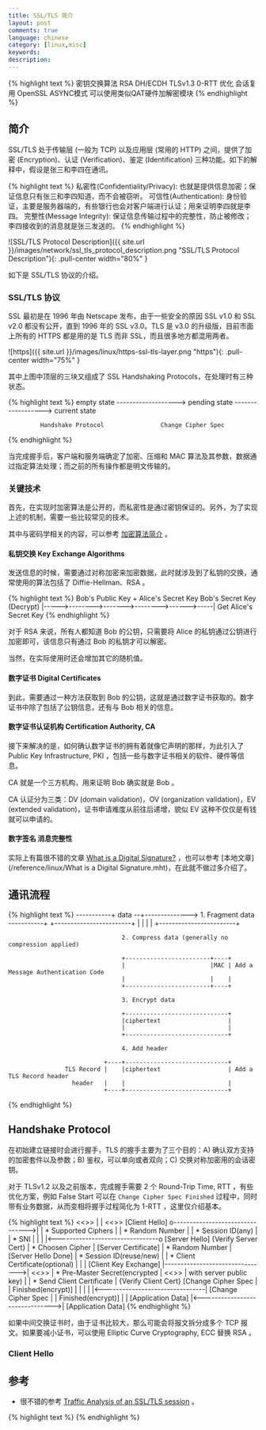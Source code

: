 ```yaml
---
title: SSL/TLS 简介
layout: post
comments: true
language: chinese
category: [linux,misc]
keywords:
description:
---
```



<!-- more -->

{% highlight text %}
密钥交换算法
   RSA
   DH/ECDH
TLSv1.3
   0-RTT
优化
   会话复用
OpenSSL
   ASYNC模式 可以使用类似QAT硬件加解密模块
{% endhighlight %}

## 简介

SSL/TLS 处于传输层 (一般为 TCP) 以及应用层 (常用的 HTTP) 之间，提供了加密 (Encryption)、认证 (Verification)、鉴定 (Identification) 三种功能。如下的解释中，假设是张三和李四在通讯。

{% highlight text %}
私密性(Confidentiality/Privacy):
    也就是提供信息加密；保证信息只有张三和李四知道，而不会被窃听。
可信性(Authentication):
    身份验证，主要是服务器端的，有些银行也会对客户端进行认证；用来证明李四就是李四。
完整性(Message Integrity):
    保证信息传输过程中的完整性，防止被修改；李四接收到的消息就是张三发送的。
{% endhighlight %}

![SSL/TLS Protocol Description]({{ site.url }}/images/network/ssl_tls_protocol_description.png "SSL/TLS Protocol Description"){: .pull-center width="80%" }

如下是 SSL/TLS 协议的介绍。

### SSL/TLS 协议

SSL 最初是在 1996 年由 Netscape 发布，由于一些安全的原因 SSL v1.0 和 SSL v2.0 都没有公开，直到 1996 年的 SSL v3.0。TLS 是 v3.0 的升级版，目前市面上所有的 HTTPS 都是用的是 TLS 而非 SSL，而且很多地方都混用两者。

![https]({{ site.url }}/images/linux/https-ssl-tls-layer.png "https"){: .pull-center width="75%" }

其中上图中顶层的三块又组成了 SSL Handshaking Protocols，在处理时有三种状态。

{% highlight text %}
empty state -------------------> pending state ------------------> current state

             Handshake Protocol                Change Cipher Spec
{% endhighlight %}

当完成握手后，客户端和服务端确定了加密、压缩和 MAC 算法及其参数，数据通过指定算法处理；而之前的所有操作都是明文传输的。

### 关键技术

首先，在实现时加密算法是公开的，而私密性是通过密钥保证的。另外，为了实现上述的机制，需要一些比较常见的技术。

其中与密码学相关的内容，可以参考 [加密算法简介](/blog/encryption-introduce.html) 。

#### 私钥交换 Key Exchange Algorithms

发送信息的时候，需要通过对称加密来加密数据，此时就涉及到了私钥的交换，通常使用的算法包括了 Diffie-Hellman、RSA 。

{% highlight text %}
Bob's Public Key + Alice's Secret Key     Bob's Secret Key (Decrypt)
          |----->-------->------->-------->------>-----|
                                              Get Alice's Secret Key
{% endhighlight %}

对于 RSA 来说，所有人都知道 Bob 的公钥，只需要将 Alice 的私钥通过公钥进行加密即可，该信息只有通过 Bob 的私钥才可以解密。

当然，在实际使用时还会增加其它的随机值。

#### 数字证书 Digital Certificates

到此，需要通过一种方法获取到 Bob 的公钥，这就是通过数字证书获取的。数字证书中除了包括了公钥信息，还有与 Bob 相关的信息。

#### 数字证书认证机构 Certification Authority, CA

接下来解决的是，如何确认数字证书的拥有着就像它声明的那样，为此引入了 Public Key Infrastructure, PKI ，包括一些与数字证书相关的软件、硬件等信息。

CA 就是一个三方机构，用来证明 Bob 确实就是 Bob 。

CA 认证分为三类：DV (domain validation)，OV (organization validation)，EV (extended validation)，证书申请难度从前往后递增，貌似 EV 这种不仅仅是有钱就可以申请的。

#### 数字签名 消息完整性

实际上有篇很不错的文章 [What is a Digital Signature?](http://www.youdzone.com/signature.html) ，也可以参考 [本地文章](/reference/linux/What is a Digital Signature.mht)，在此就不做过多介绍了。

## 通讯流程


{% highlight text %}
        -----------+
          data   --+--------------> 1. Fragment data
        -----------+
                                    +------------------------+
                                    |                        |
                                    |                        |
                                    +------------------------+

                                    2. Compress data (generally no compression applied)

                                    +------------------------+----+
                                    |                        |MAC | Add a Message Authentication Code
                                    |                        |    |
                                    +------------------------+----+

                                    3. Encrypt data

                                    +-----------------------------+
                                    |ciphertext                   |
                                    |                             |
                                    +-----------------------------+

                                    4. Add header

                               +----+-----------------------------+
                    TLS Record |    |ciphertext                   | Add a TLS Record header
                      header   |    |                             |
                               +----+-----------------------------+
{% endhighlight %}

## Handshake Protocol

在初始建立链接时会进行握手，TLS 的握手主要为了三个目的：A) 确认双方支持的加密套件以及参数；B) 鉴权，可以单向或者双向；C) 交换对称加密用的会话密钥。

对于 TLSv1.2 以及之前版本，完成握手需要 2 个 Round-Trip Time, RTT ，有些优化方案，例如 False Start 可以在 `Change Cipher Spec Finished` 过程中，同时带有业务数据，从而变相将握手过程简化为 1-RTT ，这里仅介绍基本。

{% highlight text %}
        <<<Client>>>  |                                 |  <<<Server>>>
       [Client Hello] o-------------------------------->|
                      |  * Supported Ciphers            |
                      |  * Random Number                |
                      |  * Session ID(any)              |
                      |  * SNI                          |
                      |                                 |
                      |<--------------------------------o [Server Hello]
 {Verify Server Cert} |  * Choosen Cipher               | [Server Certificate]
                      |  * Random Number                | [Server Hello Done]
                      |  * Session ID(reuse/new)        |
                      |  * Client Certificate(optional) |
                      |                                 |
[Client Key Exchange] |-------------------------------->|
 <<<Key Generation>>> |  * Pre-Master Secret(encrypted  | <<<Key Generation>>>
                      |    with server public key)      |
                      |  * Send Client Certificate      | {Verify Client Cert}
 [Change Cipher Spec  |                                 |
  Finished(encrypt)]  |                                 |
                      |                                 |
                      |<--------------------------------| [Change Cipher Spec
                      |                                 |  Finished(encrypt)]
                      |                                 |
   [Application Data] |<------------------------------->| [Application Data]
{% endhighlight %}

如果中间交换证书时，由于证书比较大，那么可能会将报文拆分成多个 TCP 报文。如果要减小证书，可以使用 Elliptic Curve Cryptography, ECC 替换 RSA 。

### Client Hello

## 参考

* 很不错的参考 [Traffic Analysis of an SSL/TLS session](http://blog.fourthbit.com/2014/12/23/traffic-analysis-of-an-ssl-slash-tls-session/) 。

{% highlight text %}
{% endhighlight %}
